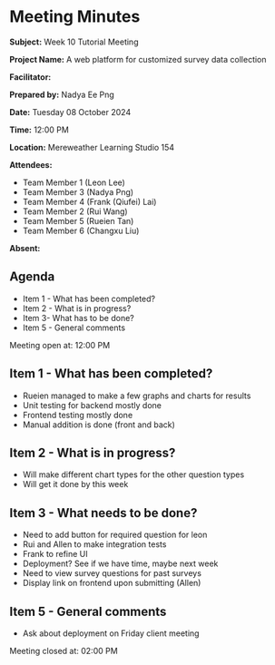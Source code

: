 # Meeting Minutes

**Subject:** Week 10 Tutorial Meeting

**Project Name:** A web platform for customized survey data collection

**Facilitator:**

**Prepared by:** Nadya Ee Png

**Date:** Tuesday 08 October 2024

**Time:** 12:00 PM

**Location:** Mereweather Learning Studio 154

**Attendees:**
* Team Member 1 (Leon Lee)
* Team Member 3 (Nadya Png)
* Team Member 4 (Frank (Qiufei) Lai)
* Team Member 2 (Rui Wang)
* Team Member 5 (Rueien Tan)
* Team Member 6 (Changxu Liu)

**Absent:**

## Agenda

* Item 1 - What has been completed?
* Item 2 - What is in progress?
* Item 3- What has to be done?
* Item 5 - General comments

Meeting open at: 12:00 PM

## Item 1 - What has been completed?
- Rueien managed to make a few graphs and charts for results
- Unit testing for backend mostly done
- Frontend testing mostly done
- Manual addition is done (front and back)


## Item 2 - What is in progress?
- Will make different chart types for the other question types
- Will get it done by this week

## Item 3 - What needs to be done?
- Need to add button for required question for leon
- Rui and Allen to make integration tests
- Frank to refine UI 
- Deployment? See if we have time, maybe next week
- Need to view survey questions for past surveys
- Display link on frontend upon submitting (Allen)

## Item 5 - General comments
- Ask about deployment on Friday client meeting

Meeting closed at:  02:00 PM

